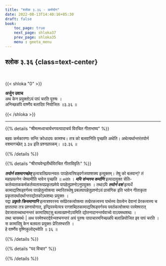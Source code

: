 ```yaml
---
title: "श्लोक ३.३६ - कर्मयोग"
date: 2022-08-13T14:40:16+05:30
draft: false
book:
    toc_page: true
    next_page: shloka37
    prev_page: shloka35
    menu : geeta_menu
---
```




## श्लोक ३.३६ {class=text-center}

<br/>

{{< shloka  "0"  >}}

**अर्जुन उवाच**  
अथ केन प्रयुक्तोऽयं पापं चरति पूरुषः ।  
अनिच्छन्नपि वार्ष्णेय बलादिव नियोजितः ॥३.३६ ॥ 

{{< /shloka >}}

---


{{% details "श्रीमत्मध्वाचार्यभगवत्पादाचर्य विरचित  गीताभाष्य" %}}

बहवः कर्मकारणाः सन्ति क्रोधादयः कामश्च। 
तत्र को बलवानिति पृच्छति अथेति। अथेत्यर्थान्तरंतयोर्न 
वशमागच्छेत् ३.३४ इति प्रश्नप्रापकम्।  ॥३.३६ ॥ 

{{% /details %}}



{{% details "श्रीराघवेन्द्रतीर्थविरचित गीताविवृतिः" %}}


***तयोर्न वशमागच्छेत्*** इत्यत्रातिप्रयत्नवतः 
पापहेत्वरिषड्वर्गजयश्शक्य  इत्युक्तम्‌। 
तेषु को बलवान्‌? तं महाप्रयत्नेन जेष्यामीति भावेन पृच्छति
॥ `अथेति` । ***मयि संन्यस्य कर्माणि*** इत्यादावुक्त सेति-
कर्तव्यताककर्मकर्तव्यतारूपप्रकृतप्रमेये पापहेतुप्रश्नोऽनुपयुक्तः । 
तथाऽपि ***तयोर्न वशं*** इत्यर्धे कामाद्यरिषड्वर्गस्य 
पापहेतुत्वोक्त्या स्मारितस्तेषु प्रबलपापहेतुप्रश्नोऽयं प्रासंगिक 
इति भावेन गीताकृता प्रकृतादर्थादर्थान्तरद्योतकोऽथशब्दः प्रयुक्तः ।   
यद्वा ***प्रकृतेः क्रियमाणानि*** इत्यत्रश्वरस्य सर्वप्रेरकत्वोक्त्या 
तत्प्रेरकत्वस्य पार्थस्य देवत्वेन देवानां प्रेरकत्वस्य
च ज्ञाततया तत्र प्रश्नायोगात्‌, इन्द्रियस्येत्यत्र 
रागशब्दितकामाद्यरिषङ्वर्गस्य 
पवर्तकत्वोक्त्या परमेश्वरात्‌ देवजाताच्चाथानन्तरं कामादिषट्‌सु
बलवत्प्रश्नोऽयमिति  द्योतनादानन्तर्यवाच्ये वाऽयमथशब्दः ।   
तथा चायमर्थः | अथ परमेश्चराद्देवेभ्यश्चनन्तरं अयं पुरुषः 
पापाचारमनिच्छन्नपि बलान्नियोजित इव पापं चरति । स कामादिषु 
केन बलवता प्रयुक्तः प्रेरितश्चरति ।  
हे वार्ष्णेय वृष्णिकुलोद्भवेति ॥ ३६ ॥


{{% /details %}}



{{% details "पद विचार" %}}


{{% /details %}}
